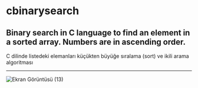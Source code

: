 # cbinarysearch

Binary search in C language to find an element in a sorted array. Numbers are in ascending order.
---

C dilinde listedeki elemanları küçükten büyüğe sıralama (sort) ve ikili arama algoritması

---
![Ekran Görüntüsü (13)](https://user-images.githubusercontent.com/67192793/173199120-221e8138-83f9-49b2-8103-c9c4b725aab8.png)
